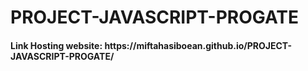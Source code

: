 # PROJECT-JAVASCRIPT-PROGATE
<h4>Link Hosting website: https://miftahasiboean.github.io/PROJECT-JAVASCRIPT-PROGATE/<h4>